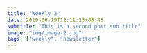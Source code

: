 ```yaml
---
title: "Weekly 2"
date: 2019-06-19T12:11:25+05:45
subtitle: "This is a second post sub title"
image: "img/image-2.jpg"
tags: ["weekly", "newsletter"]
---
```


